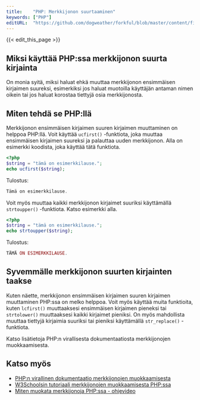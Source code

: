 ```yaml
---
title:    "PHP: Merkkijonon suurtaaminen"
keywords: ["PHP"]
editURL:  "https://github.com/dogweather/forkful/blob/master/content/fi/php/capitalizing-a-string.md"
---
```


{{< edit_this_page >}}

## Miksi käyttää PHP:ssa merkkijonon suurta kirjainta

On monia syitä, miksi haluat ehkä muuttaa merkkijonon ensimmäisen kirjaimen suureksi, esimerkiksi jos haluat muotoilla käyttäjän antaman nimen oikein tai jos haluat korostaa tiettyjä osia merkkijonosta.

## Miten tehdä se PHP:llä

Merkkijonon ensimmäisen kirjaimen suuren kirjaimen muuttaminen on helppoa PHP:llä. Voit käyttää `ucfirst()` -funktiota, joka muuttaa ensimmäisen kirjaimen suureksi ja palauttaa uuden merkkijonon. Alla on esimerkki koodista, joka käyttää tätä funktiota.

```PHP
<?php
$string = "tämä on esimerkkilause.";
echo ucfirst($string);
```

Tulostus:

```PHP
Tämä on esimerkkilause.
```

Voit myös muuttaa kaikki merkkijonon kirjaimet suuriksi käyttämällä `strtoupper()` -funktiota. Katso esimerkki alla.

```PHP
<?php
$string = "tämä on esimerkkilause.";
echo strtoupper($string);
```

Tulostus:

```PHP
TÄMÄ ON ESIMERKKILAUSE.
```

## Syvemmälle merkkijonon suurten kirjainten taakse

Kuten näette, merkkijonon ensimmäisen kirjaimen suuren kirjaimen muuttaminen PHP:ssa on melko helppoa. Voit myös käyttää muita funktioita, kuten `lcfirst()` muuttaaksesi ensimmäisen kirjaimen pieneksi tai `strtolower()` muuttaaksesi kaikki kirjaimet pieniksi. On myös mahdollista muuttaa tiettyjä kirjaimia suuriksi tai pieniksi käyttämällä `str_replace()` -funktiota.

Katso lisätietoja PHP:n virallisesta dokumentaatiosta merkkijonojen muokkaamisesta.

## Katso myös

- [PHP:n virallinen dokumentaatio merkkijonojen muokkaamisesta](https://www.php.net/manual/en/ref.strings.php)
- [W3Schoolsin tutoriaali merkkijonojen muokkaamisesta PHP:ssa](https://www.w3schools.com/php/php_string.asp)
- [Miten muokata merkkijonoja PHP:ssa - ohjevideo](https://www.youtube.com/watch?v=ul2njh7kqBM)